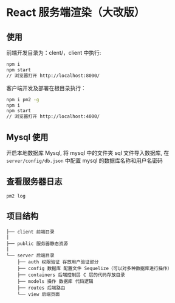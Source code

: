 # React 服务端渲染（大改版）

## 使用
前端开发目录为：clent/，client 中执行:

```bash
npm i
npm start
// 浏览器打开 http://localhost:8000/
```

客户端开发及部署在根目录执行：
```bash
npm i pm2 -g
npm i
npm start
// 浏览器打开 http://localhost:4000/
```

## Mysql 使用

开启本地数据库 Mysql, 将 mysql 中的文件夹 sql 文件导入数据库, 
在 `server/config/db.json`
中配置 mysql 的数据库名称和用户名密码

## 查看服务器日志
```
pm2 log
```

## 项目结构
```
├── client 前端目录
|
├── public 服务器静态资源
|
└── server 后端目录
    ├── auth 权限验证 存放用户验证部分
    ├── config 数据库 配置文件 Sequelize（可以对多种数据库进行操作）
    ├── containers 后端控制层 C 层的代码存放目录
    ├── models 操作 数据库 代码逻辑
    ├── routes 后端路由
    └── view 后端页面
```
